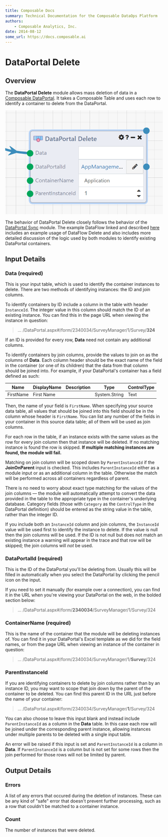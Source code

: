 ```yaml
---
title: Composable Docs
summary: Technical Documentation for the Composable DataOps Platform
authors:
    - Composable Analytics, Inc.
date: 2014-08-12
some_url: https://docs.composable.ai
---
```


# DataPortal Delete

## Overview

The **DataPortal Delete** module allows mass deletion of data in a [Composable DataPortal](../../DataPortals/01.Overview.md). It takes a Composable Table and uses each row to identify a container to delete from the DataPortal.

![DataPortal Delete](img/DataPortalDelete.png)

The behavior of DataPortal Delete closely follows the behavior of the [DataPortal Sync](./DataPortalSync.md) module. The example DataFlow linked and described [here](./DataPortalSync.md) includes an example usage of DataFlow Delete and also includes more detailed discussion of the logic used by both modules to identify existing DataPortal containers.

## Input Details

### Data (required)

This is your input table, which is used to identify the container instances to delete. There are two methods of identifying instances: the ID and join columns.

To identify containers by ID include a column in the table with header `InstanceId`. The integer value in this column should match the ID of an existing instance. You can find this in the page URL when viewing the instance in question:

> ... /DataPortal.aspx#/form/2340034/SurveyManager/1/Survey/**324**

If an ID is provided for every row, **Data** need not contain any additional columns.

To identify containers by join columns, provide the values to join on as the columns of **Data**. Each column header should be the exact name of the field in the container (or one of its children) that the data from that column should be joined into. For example, if your DataPortal's container has a field defined as such:

| Name      	| DisplayName 	| Description 	| Type          	| ControlType 	|
|-----------	|-------------	|-------------	|---------------	|-------------	|
| FirstName 	| First Name  	|             	| System.String 	| Text        	|

Then, the name of your field is `FirstName`. When specifying your source data table, all values that should be joined into this field should be in the column whose header is `FirstName`. You can list any number of the fields in your container in this source data table; all of them will be used as join columns.

For each row in the table, if an instance exists with the same values as the row for every join column then that instance will be deleted. If no matching instance is found the row is skipped. **If multiple matching instances are found, the module will fail.**

Matching on join column will be scoped down by `ParentInstanceId` if the **JoinOnParent** input is checked. This includes `ParentInstanceId` either as a module input or as an additional column in the table. Otherwise the match will be performed across all containers regardless of parent.

There is no need to worry about exact type matching for the values of the join columns — the module will automatically attempt to convert the data provided in the table to the appropriate type in the container's underlying database. Category fields (those with `Category` as the `ControlType` in the DataPortal definition) should be entered as the string value in the table, rather than the integer ID.

If you include both an `InstanceId` column and join columns, the `InstanceId` value will be used first to identify the instance to delete. If the value is null then the join columns will be used. If the ID is not null but does not match an existing instance a warning will appear in the trace and that row will be skipped; the join columns will *not* be used.

### DataPortalId (required)

This is the ID of the DataPortal you'll be deleting from. Usually this will be filled in automatically when you select the DataPortal by clicking the pencil icon on the input.

If you need to set it manually (for example over a connection), you can find it in the URL when you're viewing your DataPortal on the web, in the bolded section below:

> ... /DataPortal.aspx#/form/**2340034**/SurveyManager/1/Survey/324

### ContainerName (required)

This is the name of the container that the module will be deleting instances of. You can find it in your DataPortal's Excel template as we did for the field names, or from the page URL when viewing an instance of the container in question:

> ... /DataPortal.aspx#/form/2340034/SurveyManager/1/**Survey**/324

### ParentInstanceId

If you are identifying containers to delete by join columns rather than by an instance ID, you may want to scope that join down by the parent of the container to be deleted. You can find this parent ID in the URL just before the name of your container:

> ... /DataPortal.aspx#/form/2340034/SurveyManager/**1**/Survey/324

You can also choose to leave this input blank and instead include `ParentInstanceId` as a column in the **Data** table. In this case each row will be joined under the corresponding parent instance, allowing instances under multiple parents to be deleted with a single input table.

An error will be raised if this input is set and `ParentInstanceId` is a column in **Data**. If `ParentInstanceId` is a column but is not set for some rows then the join performed for those rows will not be limited by parent.

## Output Details

### Errors

A list of any errors that occured during the deletion of instances. These can be any kind of "safe" error that doesn't prevent further processing, such as a row that couldn't be matched to a container instance.

### Count

The number of instances that were deleted.